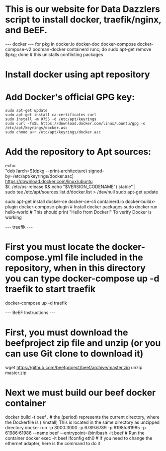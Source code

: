 # This is our website for Data Dazzlers script to install docker, traefik/nginx, and BeEF. 

--- docker ---
for pkg in docker.io docker-doc docker-compose docker-compose-v2 podman-docker containerd runc; do sudo apt-get remove $pkg; done # this unistalls conflicting packages

# Install docker using apt repository
# Add Docker's official GPG key:

    sudo apt-get update
    sudo apt-get install ca-certificates curl
    sudo install -m 0755 -d /etc/apt/keyrings
    sudo curl -fsSL https://download.docker.com/linux/ubuntu/gpg -o /etc/apt/keyrings/docker.asc
    sudo chmod a+r /etc/apt/keyrings/docker.asc

# Add the repository to Apt sources:
echo \
  "deb [arch=$(dpkg --print-architecture) signed-by=/etc/apt/keyrings/docker.asc] https://download.docker.com/linux/ubuntu \
  $(. /etc/os-release && echo "$VERSION_CODENAME") stable" | \
  sudo tee /etc/apt/sources.list.d/docker.list > /dev/null
sudo apt-get update

sudo apt-get install docker-ce docker-ce-cli containerd.io docker-buildx-plugin docker-compose-plugin # Install docker packages
sudo docker run hello-world # This should print "Hello from Docker!" To verify Docker is working

--- traefik ---
# First you must locate the docker-compose.yml file included in the repository, when in this directory you can type docker-compose up -d traefik to start traefik
docker-compose up -d traefik

--- BeEF Instructions ---
# First, you must download the beefproject zip file and unzip (or you can use Git clone to download it)
wget https://github.com/beefproject/beef/archive/master.zip
unzip master.zip

# Next we must build our beef docker container
docker build -t beef . # the (period) represents the current directory, where the Dockerfile is (./install) This is located in the same directory as unzipped directory
docker run -p 3000:3000 -p 6789:6789 -p 61985:61985 -p 61986:61986 --name beef --entrypoint=/bin/bash -it beef # Run the container
docker exec -it beef ifconfig eth0 # If you need to change the ethernet adapter, here is the command to do it
